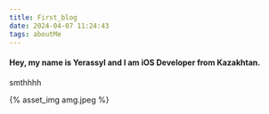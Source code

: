 ```yaml
---
title: First_blog
date: 2024-04-07 11:24:43
tags: aboutMe
---
```

#### Hey, my name is Yerassyl and I am iOS Developer from Kazakhtan.

smthhhh

{% asset_img amg.jpeg %}